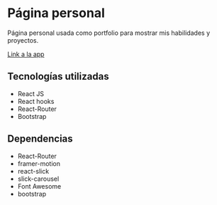 # Página personal

Página personal usada como portfolio para mostrar mis habilidades y proyectos.

[Link a la app](https://nicolas-joaquin.vercel.app/)

## Tecnologías utilizadas

- React JS
- React hooks
- React-Router
- Bootstrap

## Dependencias

- React-Router
- framer-motion
- react-slick
- slick-carousel
- Font Awesome
- bootstrap
